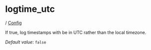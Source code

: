 # logtime_utc

/ [Config](..) 

If true, log timestamps with be in UTC rather than the local timezone.

*Default value*: `false`
